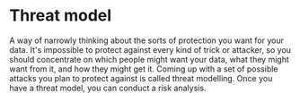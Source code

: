 [Title]: # (Modelo de amenazas)
[Order]: # (120)

# Threat model

A way of narrowly thinking about the sorts of protection you want for your data. It's impossible to protect against every kind of trick or attacker, so you should concentrate on which people might want your data, what they might want from it, and how they might get it. Coming up with a set of possible attacks you plan to protect against is called threat modelling. Once you have a threat model, you can conduct a risk analysis.